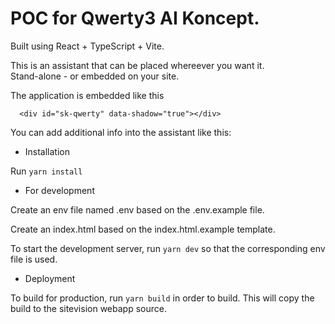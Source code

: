 # POC for Qwerty3 AI Koncept.

Built using React + TypeScript + Vite.

This is an assistant that can be placed whereever you want it.  
Stand-alone - or embedded on your site.

The application is embedded like this

```
  <div id="sk-qwerty" data-shadow="true"></div>
```

You can add additional info into the assistant like this:

- Installation

Run `yarn install`

- For development

Create an env file named .env based on the .env.example file.

Create an index.html based on the index.html.example template.

To start the development server, run `yarn dev` so that the corresponding env file is used.

- Deployment

To build for production, run `yarn build` in order to build.
This will copy the build to the sitevision webapp source.
